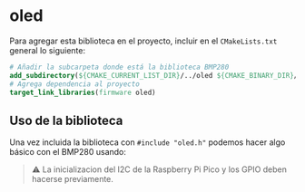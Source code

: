 # oled

Para agregar esta biblioteca en el proyecto, incluir en el `CMakeLists.txt` general lo siguiente:

```cmake
# Añadir la subcarpeta donde está la biblioteca BMP280
add_subdirectory(${CMAKE_CURRENT_LIST_DIR}/../oled ${CMAKE_BINARY_DIR}/oled)
# Agrega dependencia al proyecto
target_link_libraries(firmware oled)
```

## Uso de la biblioteca

Una vez incluida la biblioteca con `#include "oled.h"` podemos hacer algo básico con el BMP280 usando:


> :warning: La inicializacion del I2C de la Raspberry Pi Pico y los GPIO deben hacerse previamente.